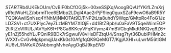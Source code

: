 $START$Rb4UKEkOUm/CvBIF0bCfOGj5k+00xeSSjXq/AoogBQvUfYKifLZmXrjyIRqtWuHLZ/bbrmTlee6EMbp2LDgl4Aae2rPjF9ieg0guxSZaF9ewO6aB9R5YTQQKAwIlSnNsq4YNhMjNMOTAt9D/FNP2tLta8uhdY9Wqz/GMtoRo4FoG1JzLDZSVl+ct7UXPlyc7eyZLzMBYM7XIOjE+d41BtZBpb/u0aFaV9T5qeiWimEOP2tiRtZoVIRULJAVYpK6I+P8Ga8KKeyVFqKVymz47mBVCbqMkdtNKQvg6Z6+yE1nZj55hdYLJPQnlR9BDk7rSgwuIV8vHsDFZtqU4/Snsg7tyt36DublPHMn2cWXXf+CvGvMgkpmqjUaxKk0s10AfgfqQK9QeMGT7/KgjAXHI+uLwrM56tlGMAU6vL/RAKeXZ6AbbmgMvheAygOqBJ9kp$END$